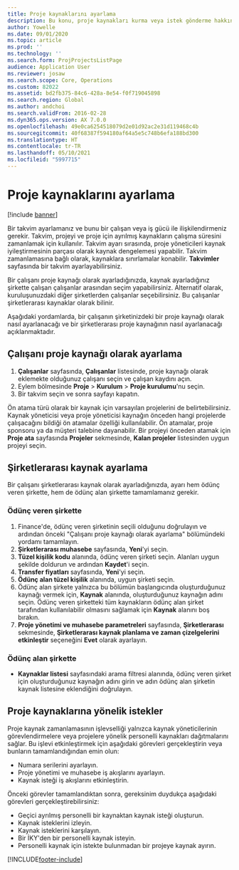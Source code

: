 ```yaml
---
title: Proje kaynaklarını ayarlama
description: Bu konu, proje kaynakları kurma veya istek gönderme hakkında bilgi sağlar.
author: Yowelle
ms.date: 09/01/2020
ms.topic: article
ms.prod: ''
ms.technology: ''
ms.search.form: ProjProjectsListPage
audience: Application User
ms.reviewer: josaw
ms.search.scope: Core, Operations
ms.custom: 82022
ms.assetid: bd2fb375-84c6-428a-8e54-f0f719045898
ms.search.region: Global
ms.author: andchoi
ms.search.validFrom: 2016-02-28
ms.dyn365.ops.version: AX 7.0.0
ms.openlocfilehash: 49e0ca6254518079d2e01d92ac2e31d119468c4b
ms.sourcegitcommit: 40f68387f594180af64a5e5c748b6efa188bd300
ms.translationtype: HT
ms.contentlocale: tr-TR
ms.lasthandoff: 05/10/2021
ms.locfileid: "5997715"
---
```

# <a name="set-up-project-resources"></a>Proje kaynaklarını ayarlama

[!include [banner](../includes/banner.md)]

Bir takvim ayarlamanız ve bunu bir çalışan veya iş gücü ile ilişkilendirmeniz gerekir. Takvim, projeyi ve proje için ayrılmış kaynakların çalışma süresini zamanlamak için kullanılır. Takvim ayarı sırasında, proje yöneticileri kaynak iyileştirmesinin parçası olarak kaynak dengelemesi yapabilir. Takvim zamanlamasına bağlı olarak, kaynaklara sınırlamalar konabilir. **Takvimler** sayfasında bir takvim ayarlayabilirsiniz.

Bir çalışanı proje kaynağı olarak ayarladığınızda, kaynak ayarladığınız şirkette çalışan çalışanlar arasından seçim yapabilirsiniz. Alternatif olarak, kuruluşunuzdaki diğer şirketlerden çalışanlar seçebilirsiniz. Bu çalışanlar şirketlerarası kaynaklar olarak bilinir.

Aşağıdaki yordamlarda, bir çalışanın şirketinizdeki bir proje kaynağı olarak nasıl ayarlanacağı ve bir şirketlerarası proje kaynağının nasıl ayarlanacağı açıklanmaktadır.

## <a name="set-up-a-worker-as-a-project-resource"></a>Çalışanı proje kaynağı olarak ayarlama

1. **Çalışanlar** sayfasında, **Çalışanlar** listesinde, proje kaynağı olarak eklemekte olduğunuz çalışanı seçin ve çalışan kaydını açın.
2. Eylem bölmesinde **Proje** &gt; **Kurulum** &gt; **Proje kurulumu**'nu seçin.
3. Bir takvim seçin ve sonra sayfayı kapatın.

Ön atama türü olarak bir kaynak için varsayılan projelerini de belirtebilirsiniz. Kaynak yöneticisi veya proje yöneticisi kaynağın önceden hangi projelerde çalışacağını bildiği ön atamalar özelliği kullanılabilir. Ön atamalar, proje sponsoru ya da müşteri talebine dayanabilir. Bir projeyi önceden atamak için **Proje ata** sayfasında **Projeler** sekmesinde, **Kalan projeler** listesinden uygun projeyi seçin.

## <a name="set-up-an-intercompany-resource"></a>Şirketlerarası kaynak ayarlama

Bir çalışanı şirketlerarası kaynak olarak ayarladığınızda, ayarı hem ödünç veren şirkette, hem de ödünç alan şirkette tamamlamanız gerekir.

### <a name="in-the-lending-company"></a>Ödünç veren şirkette

1. Finance'de, ödünç veren şirketinin seçili olduğunu doğrulayın ve ardından önceki "Çalışanı proje kaynağı olarak ayarlama" bölümündeki yordamı tamamlayın.
2. **Şirketlerarası muhasebe** sayfasında, **Yeni**'yi seçin.
3. **Tüzel kişilik kodu** alanında, ödünç veren şirketi seçin. Alanları uygun şekilde doldurun ve ardından **Kaydet**'i seçin.
4. **Transfer fiyatları** sayfasında, **Yeni**'yi seçin.
5. **Ödünç alan tüzel kişilik** alanında, uygun şirketi seçin.
6. Ödünç alan şirkete yalnızca bu bölümün başlangıcında oluşturduğunuz kaynağı vermek için, **Kaynak** alanında, oluşturduğunuz kaynağın adını seçin. Ödünç veren şirketteki tüm kaynakların ödünç alan şirket tarafından kullanılabilir olmasını sağlamak için **Kaynak** alanını boş bırakın.
7. **Proje yönetimi ve muhasebe parametreleri** sayfasında, **Şirketlerarası** sekmesinde, **Şirketlerarası kaynak planlama ve zaman çizelgelerini etkinleştir** seçeneğini **Evet** olarak ayarlayın.

### <a name="in-the-borrowing-company"></a>Ödünç alan şirkette

- **Kaynaklar listesi** sayfasındaki arama filtresi alanında, ödünç veren şirket için oluşturduğunuz kaynağın adını girin ve adın ödünç alan şirketin kaynak listesine eklendiğini doğrulayın.

## <a name="request-project-resources"></a>Proje kaynaklarına yönelik istekler
Proje kaynak zamanlamasının işlevselliği yalnızca kaynak yöneticilerinin görevlendirmelere veya projelere yönelik personelli kaynakları dağıtmalarını sağlar. Bu işlevi etkinleştirmek için aşağıdaki görevleri gerçekleştirin veya bunların tamamlandığından emin olun:

- Numara serilerini ayarlayın.
- Proje yönetimi ve muhasebe iş akışlarını ayarlayın.
- Kaynak isteği iş akışlarını etkinleştirin.

Önceki görevler tamamlandıktan sonra, gereksinim duydukça aşağıdaki görevleri gerçekleştirebilirsiniz:

- Geçici ayrılmış personelli bir kaynaktan kaynak isteği oluşturun.
- Kaynak isteklerini izleyin.
- Kaynak isteklerini karşılayın.
- Bir İKY'den bir personelli kaynak isteyin.
- Personelli kaynak için istekte bulunmadan bir projeye kaynak ayırın.


[!INCLUDE[footer-include](../includes/footer-banner.md)]